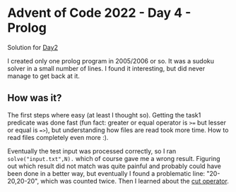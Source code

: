 # Advent of Code 2022 - Day 4 - Prolog

Solution for [Day2](https://adventofcode.com/2022/day/4)

I created only one prolog program in 2005/2006 or so. It was a sudoku solver in a small number of lines. I found
it interesting, but did never manage to get back at it.

## How was it?

The first steps where easy (at least I thought so). Getting the task1 predicate was done fast (fun fact: 
greater or equal operator is `>=` but lesser or equal is `=>`), but understanding
how files are read took more time. How to read files completely even more :).

Eventually the test input was processed correctly, so I ran `solve("input.txt",N).`
which of course gave me a wrong result. Figuring out which result did not match was quite painful and 
probably could have been done in a better way, but eventually I found a problematic line: "20-20,20-20", 
which was counted twice. 
Then I learned about the [cut operator](https://cs.union.edu/~striegnk/learn-prolog-now/html/node88.html#sec.l10.cut). 
